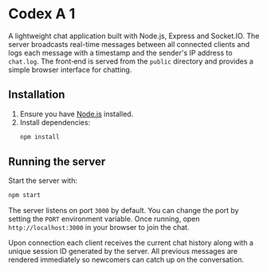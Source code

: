 # Codex A 1

A lightweight chat application built with Node.js, Express and Socket.IO. The server broadcasts real-time messages between all connected clients and logs each message with a timestamp and the sender's IP address to `chat.log`. The front‑end is served from the `public` directory and provides a simple browser interface for chatting.

## Installation

1. Ensure you have [Node.js](https://nodejs.org/) installed.
2. Install dependencies:
   ```bash
   npm install
   ```

## Running the server

Start the server with:
```bash
npm start
```
The server listens on port `3000` by default. You can change the port by setting the `PORT` environment variable. Once running, open `http://localhost:3000` in your browser to join the chat.

Upon connection each client receives the current chat history along with a
unique session ID generated by the server. All previous messages are rendered
immediately so newcomers can catch up on the conversation.
